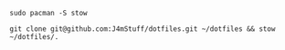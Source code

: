 ```sudo pacman -S stow```

```git clone git@github.com:J4mStuff/dotfiles.git ~/dotfiles && stow ~/dotfiles/.```
